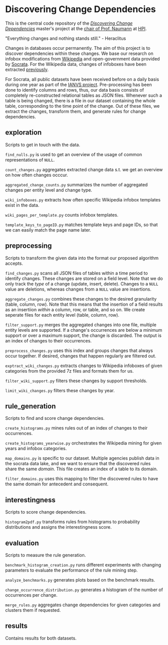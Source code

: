 # Discovering Change Dependencies

This is the central code repository of the [_Discovering Change Dependencies_](https://hpi.de/naumann/teaching/master-projects/discovering-change-dependencies.html) master's project at the [chair of Prof. Naumann](https://hpi.de/naumann/home.html) at [HPI](https://hpi.de/).

"Everything changes and nothing stands still." - Heraclitus

Changes in databases occur permanently.
The aim of this project is to discover dependencies within these changes.
We base our research on infobox modifications from [Wikipedia](https://en.wikipedia.org/wiki/Main_Page) and open-government data provided by [Socrata](https://www.tylertech.com/products/socrata).
For the Wikipedia data, changes of infoboxes have been extracted [previously](https://hpi.de/naumann/projects/data-profiling-and-analytics/change-exploration/structured-object-matching-across-web-page-revisions.html).

For Socrata, all public datasets have been received before on a daily basis during one year as part of the [IANVS project](https://hpi.de/naumann/projects/data-profiling-and-analytics/change-exploration.html).
Pre-processing has been done to identify columns and rows, thus, our data basis consists of completely re-constructed relational tables as JSON files.
Whenever such a table is being changed, there is a file in our dataset containing the whole table, corresponding to the time point of the change.
Out of these files, we extract the changes, transform them, and generate rules for change dependencies.

## exploration
Scripts to get in touch with the data.

`find_nulls.py` is used to get an overview of the usage of common representations of `NULL`.

`count_changes.py` aggregates extracted change data s.t. we get an overview on how often changes occcur.

`aggregated_change_counts.py` summarizes the number of aggregated changes per entity level and change type.

`wiki_infoboxes.py` extracts how often specific Wikipedia infobox templates exist in the data.

`wiki_pages_per_template.py` counts infobox templates.

`template_keys_to_pageID.py` matches template keys and page IDs, so that we can easily match the page name later.

## preprocessing
Scripts to transform the given data into the format our proposed algorithm accepts.

`find_changes.py` scans all JSON files of tables within a time period to identify changes.
These changes are stored on a field level.
Note that we do only track the _type_ of a change (update, insert, delete).
Changes to a `NULL` value are deletions, whereas changes from a `NULL` value are insertions.

`aggregate_changes.py` combines these changes to the desired granularity (table, column, row).
Note that this means that the insertion of a field results as an insertiion _within_ a column, row, or table, and so on.
We create seperate files for each entity level (table, column, row).

`filter_support.py` merges the aggregated changes into one file, multiple entity levels are supported.
If a change's occurrences are below a minimum support or over a maximum support, the change is discarded.
The output is an index of changes to their occurrences.

`preprocess_changes.py` uses this index and groups changes that always occur together.
If desired, changes that happen regularly are filtered out.

`exptract_wiki_changes.py` extracts changes to Wikipedia infoboxes of given categories from the provided 7z files and formats them for us.

`filter_wiki_support.py` filters these changes by support thresholds.

`limit_wiki_changes.py` filters these changes by year.

## rule_generation
Scripts to find and score change dependencies.

`create_histograms.py` mines rules out of an index of changes to their occurrences.

`create_histograms_yearwise.py` orchestrates the Wikipedia mining for given years and infobox categories.

`map_domains.py` is specific to our dataset.
Multiple agencies publish data in the socrata data lake, and we want to ensure that the discovered rules share the same _domain_.
This file creates an index of a table to its domain.

`filter_domains.py` uses this mapping to filter the discovered rules to have the same domain for antecedent and consequent.

## interestingness
Scripts to score change dependencies.

`histogram2pdf.py` transforms rules from histograms to probability distributions and assigns the interestingness score.


## evaluation
Scripts to measure the rule generation.

`benchmark_histogram_creation.py` runs different experiments with changing parameters to evaluate the performance of the rule mining step.

`analyze_benchmarks.py` generates plots based on the benchmark results.

`change_occurrence_distribution.py` generates a histogram of the number of occurrences per change.

`merge_rules.py` aggregates change dependencies for given categories and clusters them if requested.

## results

Contains results for both datasets.

